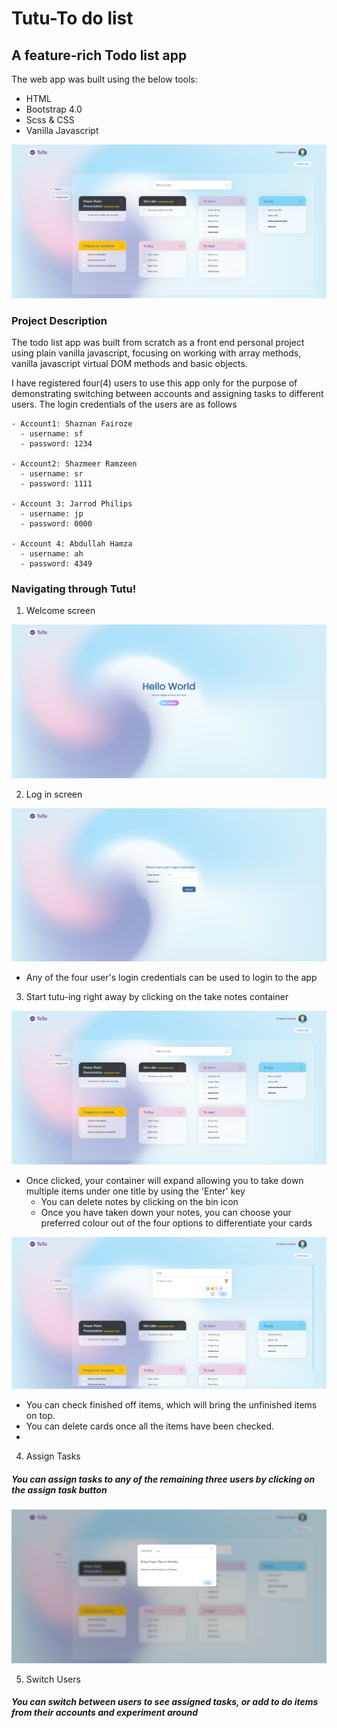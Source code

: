 # Tutu-To do list
## A feature-rich Todo list app
The web app was built using the below tools:
- HTML
- Bootstrap 4.0
- Scss & CSS
- Vanilla Javascript 

![alt text](https://github.com/shaznan/Tutu-To-do-list/blob/main/dist/images/Read%20Me%20images/Card-layout.png?raw=true)

### Project Description

The todo list app was built from scratch as a front end personal project using plain vanilla javascript, focusing on working with array methods, vanilla javascript virtual DOM methods and basic objects. 

I have registered four(4) users to use this app only for the purpose of demonstrating switching between accounts and assigning tasks to different users. The login credentials of the users are as follows

    - Account1: Shaznan Fairoze
      - username: sf 
      - password: 1234

    - Account2: Shazmeer Ramzeen
      - username: sr
      - password: 1111

    - Account 3: Jarrod Philips
      - username: jp
      - password: 0000

    - Account 4: Abdullah Hamza
      - username: ah
      - password: 4349

### Navigating through Tutu!
1) Welcome screen

![alt text](https://github.com/shaznan/Tutu-To-do-list/blob/main/dist/images/Read%20Me%20images/Welcome.png?raw=true)

2) Log in screen

![alt text](https://github.com/shaznan/Tutu-To-do-list/blob/main/dist/images/Read%20Me%20images/Login.png?raw=true)

- Any of the four user's login credentials can be used to login to the app

3) Start tutu-ing right away by clicking on the take notes container


![alt text](https://github.com/shaznan/Tutu-To-do-list/blob/main/dist/images/Read%20Me%20images/Card-layout.png?raw=true)

- Once clicked, your container will expand allowing you to take down multiple items under one title by using the 'Enter' key
    - You can delete notes by clicking on the bin icon
    - Once you have taken down your notes, you can choose your preferred colour out of the four options to differentiate your cards
  
![alt text](https://github.com/shaznan/Tutu-To-do-list/blob/main/dist/images/Read%20Me%20images/Expand%20container.png?raw=true)

- You can check finished off items, which will bring the unfinished items on top. 
- You can delete cards once all the items have been checked. 
- 

4) Assign Tasks

##### You can assign tasks to any of the remaining three users by clicking on the assign task button

![alt text](https://github.com/shaznan/Tutu-To-do-list/blob/main/dist/images/Read%20Me%20images/Assign%20task.png?raw=true)

5) Switch Users

##### You can switch between users to see assigned tasks, or add to do items from their accounts and experiment around 

